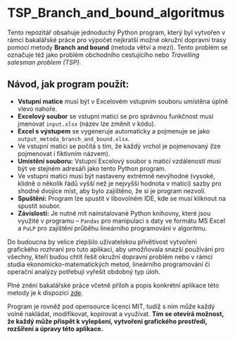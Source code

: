 # TSP_Branch_and_bound_algoritmus

Tento repozitář obsahuje jednoduchý Python program, který byl vytvořen v rámci bakalářské práce pro výpočet nejkratší možné okružní dopravní trasy pomocí metody **Branch and bound** (metoda větví a mezí). Tento problém se označuje též jako problém obchodního cestujícího nebo *Travelling salesman problem (TSP)*.

## Návod, jak program použít:
- **Vstupní matice** musí být v Excelovém vstupním souboru umístěna úplně vlevo nahoře.
- **Excelový soubor** se vstupní maticí se pro správnou funkčnost musí jmenovat `input.xlsx` (název lze změnit v kódu).
- **Excel s výstupem** se vygeneruje automaticky a pojmenuje se jako `output_metoda_branch_and_bound.xlsx`.
- Ve vstupní matici se počítá s tím, že každý vrchol je pojmenovaný (lze pojmenovat i fiktivním názvem).
- **Umístění souboru:** Vstupní Excelový soubor s maticí vzdáleností musí být ve stejném adresáři jako tento Python program.
- Ve vstupní matici musí být nastaveny extrémně nevýhodné (vysoké, klidně o několik řádů vyšší než je nejvyšší hodnota v matici) sazby pro shodné dvojice míst, aby bylo zajištěno, že si je program nezvolí.
- **Spuštění:** Program lze spustit v libovolném IDE, kde se musí kliknout na spustit soubor.
- **Závislosti:** Je nutné mít nainstalované Python knihovny, které jsou využité v programu – `Pandas` pro manipulaci s daty ve formátu MS Excel a `PuLP` pro zajištění průběhu lineárního programování v algoritmu.

Do budoucna by velice zlepšilo uživatelskou přívětivost vytvoření grafického rozhraní pro tuto aplikaci, aby umožňovala snazší používání pro všechny, kteří budou chtít řešit okružní dopravní problém nebo v rámci studia ekonomicko-matematických metod, lineárního programování či operační analýzy potřebují vyřešit obdobný typ úloh.

Plné znění bakalářské práce včetně příloh a popis konkrétní aplikace této metody je k dispozici [zde](https://is.czu.cz/zp/index.pl?podrobnosti_zp=337864;zpet=;prehled=vyhledavani;vzorek_zp=fric;kde=nazev;kde=autor;kde=klic_slova;filtr_stav=bez;zobrazit=Zobrazit;typ=1;typ=2;typ=3;typ=101;typ=8;typ=7;fakulta=20;fakulta=41;fakulta=40;fakulta=71;fakulta=50;fakulta=73;fakulta=72;fakulta=10;fakulta=30;obhajoba=2024;obhajoba=2023;obhajoba=2022;jazyk=1;jazyk=3;jazyk=2;jazyk=-1).

Program je rovněž pod opensource licencí MIT, tudíž s ním může každý volně nakládat, modifikovat, kopírovat a využívat. **Tím se otevírá možnost, že každý může přispět k vylepšení, vytvoření grafického prostředí, rozšíření a úpravy této aplikace.**
